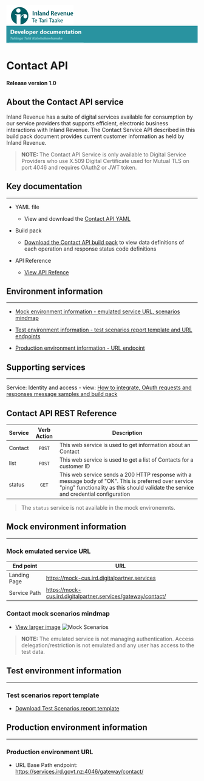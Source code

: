 
![IRD logo](../../Images/IRlogo.gif)
![Software Dev](../../Images/SoftwareDev.png)

# Contact API 

#### Release version 1.0

## About the Contact API service

Inland Revenue has a suite of digital services available for consumption by our service providers that supports efficient, electronic business interactions with Inland Revenue. 
The Contact Service API described in this build pack document provides current customer information as held by Inland Revenue. 

>**NOTE:** The Contact API Service is only available to Digital Service Providers who use X.509 Digital Certificate used for Mutual TLS on port 4046 and requires OAuth2 or JWT token.

## Key documentation
---
- YAML file
	- View and download the [Contact API YAML](Contact%202020-08-11.yaml)

- Build pack 
	- [Download the Contact API build pack](Build%20pack%20-%20Contact%20API.pdf) to view data definitions of each operation and response status code definitions
	
- API Reference	
	- [View API Refence](#Contact-API-REST-Reference)	

## Environment information
---
- [Mock environment information - emulated service URL, scenarios mindmap](#mock-environment-information)

- [Test environment information - test scenarios report template and URL endpoints](#test-environment-information)

- [Production environment information - URL endpoint](#production-environment-information)

## Supporting services
---- 

Service: Identity and access - view: [How to integrate, OAuth requests and responses message samples and build pack](https://github.com/InlandRevenue/Gateway_Services-Access/tree/master/Identity%20and%20Access)

<a name="Contact-API-REST-Reference"></a>
## Contact API REST Reference

|Service| Verb Action| Description
| -- | :--: | -- |
| Contact | `POST` | This web service is used to get information about an Contact|
| list | `POST` | This web service is used to get a list of Contacts for a customer ID |
| status | `GET` | This web service sends a 200 HTTP response with a message body of "OK". This is preferred over service "ping" functionality as this should validate the service and credential configuration |

> The `status` service is not available in the mock environemnts. 

<a name="mock-environment-information"></a>
## Mock environment information
---
### Mock emulated service URL
| End point | URL |
|--|--|
| Landing Page | https://mock-cus.ird.digitalpartner.services |
| Service Path | https://mock-cus.ird.digitalpartner.services/gateway/contact/|

### Contact mock scenarios mindmap

- [View larger image](../images/Contact%20API%20Emulator%20Mindmap.png)
![Mock Scenarios](../images/Contact%20API%20Emulator%20Mindmap.png)

> **NOTE:** The emulated service is not managing authentication. Access delegation/restriction is not emulated and any user has access to the test data.

<a name="test-environment-information"></a>
## Test environment information
---

### Test scenarios report template

- [Download Test Scenarios report template](Contact%20API-%20Test%20Report%20Template.docx)


<a name="production-environment-information"></a>
## Production environment information
---
### Production environment URL

* URL Base Path endpoint: https://services.ird.govt.nz:4046/gateway/contact/
